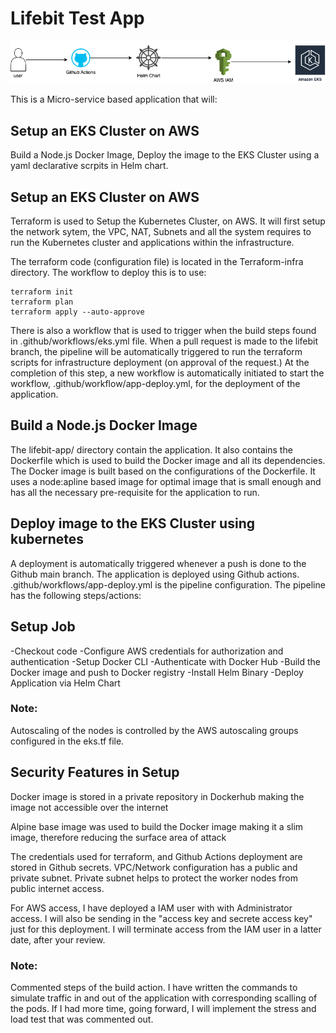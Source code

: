 # Lifebit Test App
![Architecture flow](https://github.com/jakhibi/lifebit-test/blob/main/lifebit-test.png)

This is a Micro-service based application that will:
## Setup an EKS Cluster on AWS
Build a Node.js Docker Image,
Deploy the image to the EKS Cluster using a yaml declarative scrpits in Helm chart.

## Setup an EKS Cluster on AWS
Terraform is used to Setup the Kubernetes Cluster, on AWS. It will first setup the network sytem, the VPC, NAT, Subnets and all the system requires to run the Kubernetes cluster and applications within the infrastructure.

The terraform code (configuration file) is located in the Terraform-infra directory. The workflow to deploy this is to use:

```hcl
terraform init
terraform plan
terraform apply --auto-approve
```

There is also a workflow that is used to trigger when the build steps found in .github/workflows/eks.yml file. When a pull request is made to the lifebit branch, the pipeline will be automatically triggered to run the terraform scripts for infrastructure deployment (on approval of the request.) At the completion of this step, a new workflow is automatically initiated to start the workflow, .github/workflow/app-deploy.yml, for the deployment of the application.

## Build a Node.js Docker Image
The lifebit-app/ directory contain the application. It also contains the Dockerfile which is used to build the Docker image and all its dependencies. The Docker image is built based on the configurations of the Dockerfile. It uses a node:apline based image for optimal image that is small enough and has all the necessary pre-requisite for the application to run.

## Deploy image to the EKS Cluster using kubernetes
A deployment is automatically triggered whenever a push is done to the Github main branch. The application is deployed using Github actions. .github/workflows/app-deploy.yml is the pipeline configuration. The pipeline has the following steps/actions:

## Setup Job
-Checkout code
-Configure AWS credentials for authorization and authentication
-Setup Docker CLI
-Authenticate with Docker Hub
-Build the Docker image and push to Docker registry
-Install Helm Binary 
-Deploy Application via Helm Chart

### Note: 
Autoscaling of the nodes is controlled by the AWS autoscaling groups configured in the eks.tf file.


## Security Features in Setup
Docker image is stored in a private repository in Dockerhub making the image not accessible over the internet

Alpine base image was used to build the Docker image making it a slim image, therefore reducing the surface area of attack

The credentials used for terraform, and Github Actions deployment are stored in Github secrets.
VPC/Network configuration has a public and private subnet. Private subnet helps to protect the worker nodes from public internet access.

For AWS access, I have deployed a IAM user with with Administrator access. I will also be sending in the "access key and secrete access key" just for this deployment. I will terminate access from the IAM user in a latter date, after your review.

### Note: 
Commented steps of the build action. I have written the commands to simulate traffic in and out of the application with corresponding scalling of the pods. If I had more time, going forward, I will implement the stress and load test that was commented out.  
